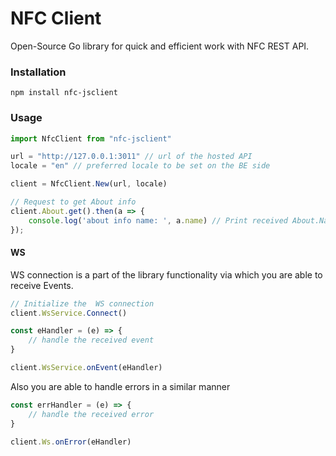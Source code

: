 # NFC Client

Open-Source Go library for quick and efficient work with NFC REST API.

### Installation

``` npm install nfc-jsclient ```

### Usage

```Javascript
import NfcClient from "nfc-jsclient"

url = "http://127.0.0.1:3011" // url of the hosted API
locale = "en" // preferred locale to be set on the BE side

client = NfcClient.New(url, locale)

// Request to get About info
client.About.get().then(a => {
    console.log('about info name: ', a.name) // Print received About.Name
});
```

#### WS

WS connection is a part of the library functionality via which you are able to receive Events.

```Javascript
// Initialize the  WS connection
client.WsService.Connect()

const eHandler = (e) => {
    // handle the received event
}

client.WsService.onEvent(eHandler)
```

Also you are able to handle errors in a similar manner

```Javascript
const errHandler = (e) => {
    // handle the received error
}

client.Ws.onError(eHandler)
```
